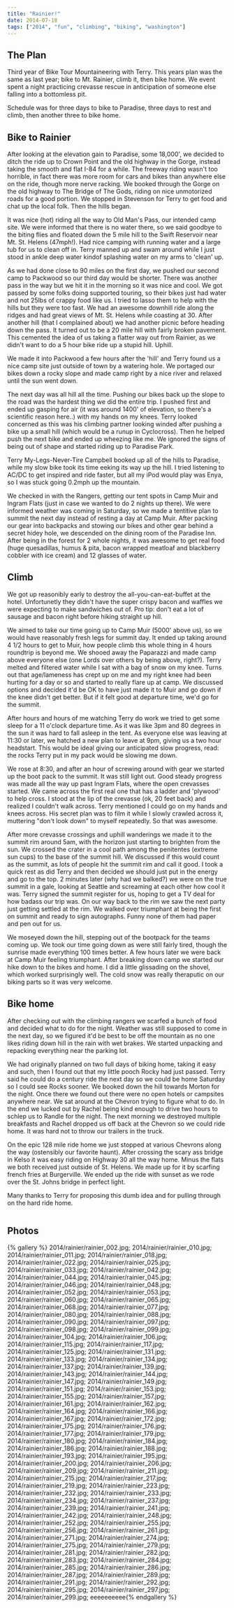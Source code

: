 ```yaml
---
title: "Rainier!"
date: 2014-07-18
tags: ["2014", "fun", "climbing", "biking", "washington"]
---
```


The Plan
--------

Third year of Bike Tour Mountaineering with Terry.  This years plan was the same as last year; bike to Mt. Rainier, climb it, then bike home.  We event spent a night practicing crevasse rescue in anticipation of someone else falling into a bottomless pit.
 
Schedule was for three days to bike to Paradise, three days to rest and climb, then another three to bike home.

Bike to Rainier
--------
After looking at the elevation gain to Paradise, some 18,000', we decided to ditch the ride up to Crown Point and the old highway in the Gorge, instead taking the smooth and flat I-84 for a while.  The freeway riding wasn't too horrible, in fact there was more room for cars and bikes than anywhere else on the ride, though more nerve racking.  We booked through the Gorge on the old highway to The Bridge of The Gods, riding on nice unmotorized roads for a good portion.  We stopped in Stevenson for Terry to get food and chat up the local folk.  Then the hills began.

It was nice (hot) riding all the way to Old Man's Pass, our intended camp site.  We were informed that there is no water there, so we said goodbye to the biting flies and floated down the 5 mile hill to the Swift Reservoir near Mt. St. Helens (47mph!).  Had nice camping with running water and a large tub for us to clean off in.  Terry manned up and swam around while I just stood in ankle deep water kindof splashing water on my arms to 'clean' up.

As we had done close to 90 miles on the first day, we pushed our second camp to Packwood so our third day would be shorter.  There was another pass in the way but we hit it in the morning so it was nice and cool.  We got passed by some folks doing supported touring, so their bikes just had water and not 25lbs of crappy food like us.  I tried to lasso them to help with the hills but they were too fast.  We had an awesome downhill ride along the ridges and had great views of Mt. St. Helens while coasting at 30.  After another hill (that I complained about) we had another picnic before heading down the pass.  It turned out to be a 20 mile hill with fairly broken pavement.  This cemented the idea of us taking a flatter way out from Rainier, as we didn't want to do a 5 hour bike ride up a stupid hill.  Uphill.

We made it into Packwood a few hours after the 'hill' and Terry found us a nice camp site just outside of town by a watering hole.  We portaged our bikes down a rocky slope and made camp right by a nice river and relaxed until the sun went down.  


The next day was all hill all the time.  Pushing our bikes back up the slope to the road was the hardest thing we did the entire trip.  I pushed first and ended up gasping for air (it was around 1400' of elevation, so there's a scientific reason here..) with my hands on my knees.  Terry looked concerned as this was his climbing partner looking winded after pushing a bike up a small hill (which would be a runup in Cyclocross).  Then he helped push the next bike and ended up wheezing like me.  We ignored the signs of being out of shape and started riding up to Paradise Park.


Terry My-Legs-Never-Tire Campbell booked up all of the hills to Paradise, while my slow bike took its time eeking its way up the hill.  I tried listening to AC/DC to get inspired and ride faster, but all my iPod would play was Enya, so I was stuck going 0.2mph up the mountain.


We checked in with the Rangers, getting our tent spots in Camp Muir and Ingram Flats (just in case we wanted to do 2 nights up there).  We were informed weather was coming in Saturday, so we made a tentitive plan to summit the next day instead of resting a day at Camp Muir.  After packing our gear into backpacks and stowing our bikes and other gear behind a secret hidey hole, we descended on the dining room of the Paradise Inn.  After being in the forest for 2 whole nights, it was awesome to get real food (huge quesadillas, humus & pita, bacon wrapped meatloaf and blackberry cobbler with ice cream) and 12 glasses of water.

Climb
--------

We got up reasonibly early to destroy the all-you-can-eat-buffet at the hotel.  Unfortunetly they didn't have the super crispy bacon and waffles we were expecting to make sandwiches out of.  Pro tip: don't eat a lot of sausage and bacon right before hiking straight up hill.  

We aimed to take our time going up to Camp Muir (5000' above us), so we would have reasonably fresh legs for summit day.  It ended up taking around 4 1/2 hours to get to Muir, how people climb this whole thing in 4 hours roundtrip is beyond me.  We shooed away the Paparazzi and made camp above everyone else (one Lords over others by being above, right?).  Terry melted and filtered water while I sat with a bag of snow on my knee.  Turns out that age/lameness has crept up on me and my right knee had been hurting for a day or so and started to really flare up at camp.  We discussed options and decided it'd be OK to have just made it to Muir and go down if the knee didn't get better.  But if it felt good at departure time, we'd go for the summit.


After hours and hours of me watching Terry do work we tried to get some sleep for a 11 o'clock departure time.  As it was like 3pm and 80 degrees in the sun it was hard to fall asleep in the tent.  As everyone else was leaving at 11:30 or later, we hatched a new plan to leave at 9pm, giving us a two hour headstart.  This would be ideal giving our anticipated slow progress, read: the rocks Terry put in my pack would be slowing me down.


We rose at 8:30, and after an hour of screwing around with gear we started up the boot pack to the summit.  It was still light out.  Good steady progress was made all the way up past Ingram Flats, where the open crevasses started.  We came across the first real one that has a ladder and 'plywood' to help cross.  I stood at the lip of the crevasse (ok, 20 feet back) and realized I couldn't walk across.  Terry mentioned I could go on my hands and knees across.  His secret plan was to film it while I slowly crawled across it, muttering "don't look down" to myself repeatedly.  So that was awesome.


After more crevasse crossings and uphill wanderings we made it to the summit rim around 5am, with the horizon just starting to brighten from the sun.  We crossed the crater in a cool path among the penitentes (extreme sun cups) to the base of the summit hill.  We discussed if this would count as the summit, as lots of people hit the summit rim and call it good.  I took a quick rest as did Terry and then decided we should just put in the energy and go to the top.  2 minutes later (why had we balked?) we were on the true summit in a gale, looking at Seattle and screaming at each other how cool it was.  Terry signed the summit register for us, hoping to get a TV deal for how badass our trip was.  On our way back to the rim we saw the next party just getting settled at the rim.  We walked over triumphant at being the first on summit and ready to sign autographs.  Funny none of them had paper and pen out for us. 

We moseyed down the hill, stepping out of the bootpack for the teams coming up.  We took our time going down as were still fairly tired, though the sunrise made everything 100 times better.  A few hours later we were back at Camp Muir feeling triumphant.  After breaking down camp we started our hike down to the bikes and home.  I did a little glissading on the shovel, which worked surprisingly well.  The cold snow was really theraputic on our biking parts so it was very welcome.

Bike home
--------

After checking out with the climbing rangers we scarfed a bunch of food and decided what to do for the night.  Weather was still supposed to come in the next day, so we figured it'd be best to be off the mountain as no one likes riding down hill in the rain with wet brakes.  We started unpacking and repacking everything near the parking lot.

We had originally planned on two full days of biking home, taking it easy and such, then I found out that my little pooch Rocky had just passed.  Terry said he could do a century ride the next day so we could be home Saturday so I could see Rocks sooner.  We booked down the hill towards Morton for the night.  Once there we found out there were no open hotels or campsites anywhere near.  We sat around at the Chevron trying to figure what to do.  In the end we lucked out by Rachel being kind enough to drive two hours to schlep us to Randle for the night.   The next morning we destroyed multiple breakfasts and Rachel dropped us off back at the Chevron so we could ride home.  It was hard not to throw our trailers in the truck.

On the epic 128 mile ride home we just stopped at various Chevrons along the way (ostensibly our favorite haunt).  After crossing the scary ass bridge in Kelso it was easy riding on Highway 30 all the way home.  Minus the flats we both received just outside of St. Helens.  We made up for it by scarfing french fries at Burgerville.  We ended up the ride with sunset as we rode over the St. Johns bridge in perfect light.


Many thanks to Terry for proposing this dumb idea and for pulling through on the hard ride home.


<a href="http://willprogramforfood.com/photos/rainier-climb/"><img class="photo" src="http://willprogramforfood.com/photos/pics/panoramic/2014/rainierPano/thumb/rainierPano_04.jpg" alt=""/></a>

<h2>Photos</h2>

{% gallery %}
2014/rainier/rainier_002.jpg;
2014/rainier/rainier_010.jpg;
2014/rainier/rainier_011.jpg;
2014/rainier/rainier_018.jpg;
2014/rainier/rainier_022.jpg;
2014/rainier/rainier_025.jpg;
2014/rainier/rainier_033.jpg;
2014/rainier/rainier_042.jpg;
2014/rainier/rainier_044.jpg;
2014/rainier/rainier_045.jpg;
2014/rainier/rainier_046.jpg;
2014/rainier/rainier_048.jpg;
2014/rainier/rainier_052.jpg;
2014/rainier/rainier_053.jpg;
2014/rainier/rainier_060.jpg;
2014/rainier/rainier_065.jpg;
2014/rainier/rainier_068.jpg;
2014/rainier/rainier_077.jpg;
2014/rainier/rainier_080.jpg;
2014/rainier/rainier_088.jpg;
2014/rainier/rainier_090.jpg;
2014/rainier/rainier_097.jpg;
2014/rainier/rainier_098.jpg;
2014/rainier/rainier_099.jpg;
2014/rainier/rainier_104.jpg;
2014/rainier/rainier_106.jpg;
2014/rainier/rainier_115.jpg;
2014/rainier/rainier_117.jpg;
2014/rainier/rainier_125.jpg;
2014/rainier/rainier_131.jpg;
2014/rainier/rainier_133.jpg;
2014/rainier/rainier_134.jpg;
2014/rainier/rainier_137.jpg;
2014/rainier/rainier_139.jpg;
2014/rainier/rainier_143.jpg;
2014/rainier/rainier_144.jpg;
2014/rainier/rainier_147.jpg;
2014/rainier/rainier_149.jpg;
2014/rainier/rainier_151.jpg;
2014/rainier/rainier_153.jpg;
2014/rainier/rainier_155.jpg;
2014/rainier/rainier_157.jpg;
2014/rainier/rainier_161.jpg;
2014/rainier/rainier_162.jpg;
2014/rainier/rainier_164.jpg;
2014/rainier/rainier_166.jpg;
2014/rainier/rainier_167.jpg;
2014/rainier/rainier_172.jpg;
2014/rainier/rainier_175.jpg;
2014/rainier/rainier_176.jpg;
2014/rainier/rainier_177.jpg;
2014/rainier/rainier_179.jpg;
2014/rainier/rainier_180.jpg;
2014/rainier/rainier_184.jpg;
2014/rainier/rainier_186.jpg;
2014/rainier/rainier_188.jpg;
2014/rainier/rainier_193.jpg;
2014/rainier/rainier_195.jpg;
2014/rainier/rainier_200.jpg;
2014/rainier/rainier_206.jpg;
2014/rainier/rainier_209.jpg;
2014/rainier/rainier_211.jpg;
2014/rainier/rainier_215.jpg;
2014/rainier/rainier_217.jpg;
2014/rainier/rainier_219.jpg;
2014/rainier/rainier_223.jpg;
2014/rainier/rainier_232.jpg;
2014/rainier/rainier_233.jpg;
2014/rainier/rainier_234.jpg;
2014/rainier/rainier_237.jpg;
2014/rainier/rainier_239.jpg;
2014/rainier/rainier_241.jpg;
2014/rainier/rainier_242.jpg;
2014/rainier/rainier_248.jpg;
2014/rainier/rainier_252.jpg;
2014/rainier/rainier_255.jpg;
2014/rainier/rainier_256.jpg;
2014/rainier/rainier_261.jpg;
2014/rainier/rainier_271.jpg;
2014/rainier/rainier_274.jpg;
2014/rainier/rainier_275.jpg;
2014/rainier/rainier_279.jpg;
2014/rainier/rainier_281.jpg;
2014/rainier/rainier_282.jpg;
2014/rainier/rainier_283.jpg;
2014/rainier/rainier_284.jpg;
2014/rainier/rainier_285.jpg;
2014/rainier/rainier_286.jpg;
2014/rainier/rainier_287.jpg;
2014/rainier/rainier_289.jpg;
2014/rainier/rainier_291.jpg;
2014/rainier/rainier_292.jpg;
2014/rainier/rainier_295.jpg;
2014/rainier/rainier_297.jpg;
2014/rainier/rainier_299.jpg;
eeeeeeeeee{% endgallery %}
